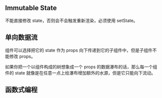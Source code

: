 ## Immutable State

不能直接修改 state，否则会不会触发重新渲染，必须使用 setState。

## 单向数据流

组件可以选择把它的 state 作为 props 向下传递到它的子组件中，但是子组件不能修改 props。

如果你把一个以组件构成的树想象成一个 props 的数据瀑布的话，那么每一个组件的 state 就像是在任意一点上给瀑布增加额外的水源，但是它只能向下流动。

## 函数式编程
